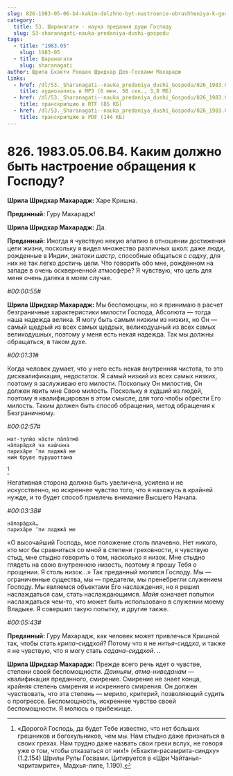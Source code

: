 ```yaml
---
slug: 826-1983-05-06-b4-kakim-dolzhno-byt-nastroenie-obrashheniya-k-gospodu
category:
  title: 53. Шаранагати - наука предания души Господу
  slug: 53-sharanagati-nauka-predaniya-dushi-gospodu
tags:
  - title: "1983.05"
    slug: 1983-05
  - title: Шаранагати
    slug: sharanagati
author: Шрила Бхакти Ракшак Шридхар Дев-Госвами Махарадж
links:
  - href: /dl/53._Sharanagati--nauka_predaniya_dushi_Gospodu/826_1983.05.06.B4_SridharMj_Kakim_doljno_byt_nastroyenie_obraweniya_k_Gospodu.mp3
    title: аудиозапись в MP3 (6 мин. 58 сек., 3,8 МБ)
  - href: /dl/53._Sharanagati--nauka_predaniya_dushi_Gospodu/826_1983.05.06.B4_SridharMj_Kakim_doljno_byt_nastroyenie_obraweniya_k_Gospodu.rtf
    title: транскрипцию в RTF (85 КБ)
  - href: /dl/53._Sharanagati--nauka_predaniya_dushi_Gospodu/826_1983.05.06.B4_SridharMj_Kakim_doljno_byt_nastroyenie_obraweniya_k_Gospodu.pdf
    title: транскрипцию в PDF (144 КБ)
---
```


# 826. 1983.05.06.B4. Каким должно быть настроение обращения к Господу?

**Шрила Шридхар Махарадж:** Харе Кришна.

**Преданный:** Гуру Махарадж!

**Шрила Шридхар Махарадж:** Да.

**Преданный:** Иногда я чувствую некую апатию в отношении достижения цели жизни, поскольку я видел множество различных школ: даже люди, рожденные в Индии, знатоки *шастр*, способные общаться с *садху*, для них не так легко достичь цели. Что говорить обо мне, рожденном на западе в очень оскверненной атмосфере? Я чувствую, что цель для меня очень далека в моем случае.

*#00:00:55#*

**Шрила Шридхар Махарадж:** Мы беспомощны, но я принимаю в расчет безграничные характеристики милости Господа, Абсолюта — тогда наша надежда велика. Я могу быть самым низким из низких, но Он — самый щедрый из всех самых щедрых, великодушный из всех самых великодушных, поэтому у меня есть некая надежда. Так мы должны обращаться, в таком духе.

*#00:01:31#*

Когда человек думает, что у него есть некая внутренняя чистота, то это дисквалификация, недостаток. Я самый низкий из всех самых низких, поэтому я заслуживаю его милости. Поскольку Он милостив, Он должен явить мне Свою милость. Поскольку я худший из людей, поэтому я квалифицирован в этом смысле, для того чтобы обрести Его милость. Таким должен быть способ обращения, метод обращения к Безграничному.

*#00:02:57#*

    мат-тулйо на̄сти па̄па̄тма̄
    на̄пара̄дхӣ ча каш́чана
    париха̄ре ‘пи ладжжа̄ ме
    ким̇ бруве пуруш̣оттама
[^_ftn1]

Негативная сторона должна быть увеличена, усилена и не искусственно, но искреннее чувство того, что я нахожусь в крайней нужде, и то будет способ привлечь внимание Высшего Начала.

*#00:03:38#*

    на̄пара̄дхӣ…
    париха̄ре ‘пи ладжжа̄ ме

«О высочайший Господь, мое положение столь плачевно. Нет никого, кто мог бы сравниться со мной в степени греховности, я чувствую стыд, мне стыдно говорить о том, насколько я низок. Мне стыдно глядеть на свою внутреннюю низость, поэтому я прошу Тебя о прощении. Я столь низок…» Так преданный молится Господу. Мы — ограниченные существа, мы — предатели, мы пренебрегли служением Господу. Мы являемся объектами Его наслаждения, но я решил наслаждаться сам, стать наслаждающимся. *Майя* означает попытки наслаждаться чем-то, что может быть использовано в служении моему Владыке. Я совершил такую попытку, и другие также.

*#00:05:43#*

**Преданный:** Гуру Махарадж, как человек может привлечься Кришной так, чтобы стать *крипа-сиддхой*? Потому что я не *нитья-сиддха*, и также я не чувствую, что я могу стать *садана-сиддхой*. ..

**Шрила Шридхар Махарадж:** Прежде всего речь идет о чувстве, степени своей беспомощности. *Даиньям*, *атма-ниведанам* — квалификация преданного, смирение. Смирение не знает конца, крайняя степень смирения и искреннего смирения. Он должен чувствовать, что эта степень — мерило, критерий, позволяющий судить о прогрессе. Беспомощность, искреннее чувство своей беспомощности. Я молюсь о прибежище.



[^_ftn1]: «Дорогой Господь, да будет Тебе известно, что нет больших грешников и богохульников, чем мы. Нам стыдно даже признаться в своих грехах. Нам трудно даже назвать свои грехи вслух, не говоря уже о том, чтобы отказаться от них!» («Бхакти-расамрита-синдху» (1.2.154) Шрилы Рупы Госвами. Цитируется в «Шри Чайтанья-чаритамрите», Мадхья-лиле, 1.190).

